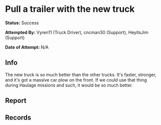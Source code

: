 # Pull a trailer with the new truck

**Status:** <span class="status success">Success</span>

**Attempted By:** <span>Vyren11</span> (Truck Driver), <span>cncman30</span> (Support), <span>HeyitsJim</span> (Support)

**Date of Attempt:** N/A

## Info
The new truck is so much better than the other trucks. It's faster, stronger, and it's got a massive car plow on the front. If we could use that thing during Haulage missions and such, it would be so much better. 

## Report


## Records 
